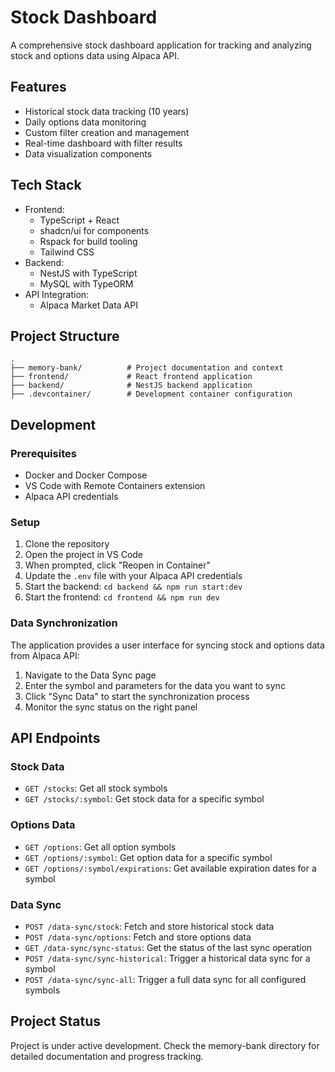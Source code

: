 # Stock Dashboard

A comprehensive stock dashboard application for tracking and analyzing stock and options data using Alpaca API.

## Features

- Historical stock data tracking (10 years)
- Daily options data monitoring
- Custom filter creation and management
- Real-time dashboard with filter results
- Data visualization components

## Tech Stack

- Frontend:
  - TypeScript + React
  - shadcn/ui for components
  - Rspack for build tooling
  - Tailwind CSS
- Backend:
  - NestJS with TypeScript
  - MySQL with TypeORM
- API Integration:
  - Alpaca Market Data API

## Project Structure

```
.
├── memory-bank/          # Project documentation and context
├── frontend/             # React frontend application
├── backend/              # NestJS backend application
├── .devcontainer/        # Development container configuration
```

## Development

### Prerequisites

- Docker and Docker Compose
- VS Code with Remote Containers extension
- Alpaca API credentials

### Setup

1. Clone the repository
2. Open the project in VS Code
3. When prompted, click "Reopen in Container"
4. Update the `.env` file with your Alpaca API credentials
5. Start the backend: `cd backend && npm run start:dev`
6. Start the frontend: `cd frontend && npm run dev`

### Data Synchronization

The application provides a user interface for syncing stock and options data from Alpaca API:

1. Navigate to the Data Sync page
2. Enter the symbol and parameters for the data you want to sync
3. Click "Sync Data" to start the synchronization process
4. Monitor the sync status on the right panel

## API Endpoints

### Stock Data

- `GET /stocks`: Get all stock symbols
- `GET /stocks/:symbol`: Get stock data for a specific symbol

### Options Data

- `GET /options`: Get all option symbols
- `GET /options/:symbol`: Get option data for a specific symbol
- `GET /options/:symbol/expirations`: Get available expiration dates for a symbol

### Data Sync

- `POST /data-sync/stock`: Fetch and store historical stock data
- `POST /data-sync/options`: Fetch and store options data
- `GET /data-sync/sync-status`: Get the status of the last sync operation
- `POST /data-sync/sync-historical`: Trigger a historical data sync for a symbol
- `POST /data-sync/sync-all`: Trigger a full data sync for all configured symbols

## Project Status

Project is under active development. Check the memory-bank directory for detailed documentation and progress tracking.
